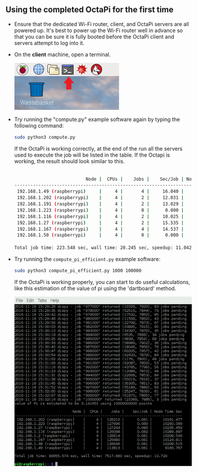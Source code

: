 ## Using the completed OctaPi for the first time

- Ensure that the dedicated Wi-Fi router, client, and OctaPi servers are all powered up. It's best to power up the Wi-Fi router well in advance so that you can be sure it is fully booted before the OctaPi client and servers attempt to log into it.

- On the **client** machine, open a terminal.

    ![Open a terminal](images/terminal.png)

- Try running the "compute.py" example software again by typing the following command:

    ```bash
    sudo python3 compute.py
    ```

    If the OctaPi is working correctly, at the end of the run all the servers used to execute the job will be listed in the table. If the Octapi is working, the result should look similar to this.

    ```bash

                               Node |  CPUs |    Jobs |    Sec/Job | Node Time Sec
    ------------------------------------------------------------------------------
     192.168.1.49 (raspberrypi)     |     4 |       4 |     16.040 |        64.160
     192.168.1.202 (raspberrypi)    |     4 |       2 |     12.031 |        24.062
     192.168.1.191 (raspberrypi)    |     4 |       2 |     13.029 |        26.058
     192.168.1.223 (raspberrypi)    |     4 |       0 |      0.000 |         0.000
     192.168.1.116 (raspberrypi)    |     4 |       2 |     10.025 |        20.050
     192.168.1.27 (raspberrypi)     |     4 |       2 |     15.535 |        31.070
     192.168.1.167 (raspberrypi)    |     4 |       4 |     14.537 |        58.148
     192.168.1.50 (raspberrypi)     |     4 |       0 |      0.000 |         0.000

    Total job time: 223.548 sec, wall time: 20.245 sec, speedup: 11.042
    ```


- Try running the `compute_pi_efficient.py` example software:


    ```bash
    sudo python3 compute_pi_efficient.py 1000 100000
    ```

    If the OctaPi is working properly, you can start to do useful calculations, like this estimation of the value of pi using the 'dartboard' method.

    ![Pi calculation on OctaPi](images/octapi-screenshot.png)
